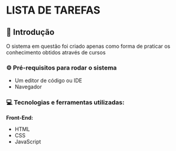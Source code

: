 # LISTA DE TAREFAS

## 📌 Introdução
O sistema em questão foi criado apenas como forma de praticar os conhecimento obtidos através de cursos <br>

### ⚙️ Pré-requisitos para rodar o sistema

- Um editor de código ou IDE
- Navegador

### 💻 Tecnologias e ferramentas utilizadas:

**Front-End:**

- HTML
- CSS
- JavaScript
